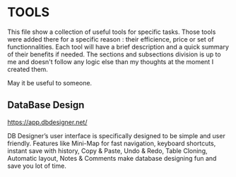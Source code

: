 # TOOLS

This file show a collection of useful tools for specific tasks. Those tools were added there for a specific reason : their efficience, price or set of functionnalities.
Each tool will have a brief description and a quick summary of their benefits if needed. The sections and subsections division is up to me and doesn't follow any logic else than my thoughts at the moment I created them.


May it be useful to someone.



## DataBase Design

https://app.dbdesigner.net/

DB Designer’s user interface is specifically designed to be simple and user friendly. Features like Mini-Map for fast navigation, keyboard shortcuts, instant save with history, Copy & Paste, Undo & Redo, Table Cloning, Automatic layout, Notes & Comments make database designing fun and save you lot of time.

